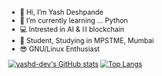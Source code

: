 - 👋 Hi, I’m Yash Deshpande
- 🌱 I’m currently learning ... Python
- 💻 Intrested in AI & ⛓ blockchain  
- 👦 Student, Studying in MPSTME, Mumbai
- 😎 GNU/Linux Enthusiast


[![yashd-dev's GitHub stats](https://github-readme-stats.vercel.app/api?username=yashd-dev&show_icons=true&theme=radical&hide=prs,issues)](https://github.com/anuraghazra/github-readme-stats) [![Top Langs](https://github-readme-stats.vercel.app/api/top-langs/?username=yashd-dev&hide=javascript,html,css,scss&show_icons=true&theme=radical)](https://github.com/anuraghazra/github-readme-stats)




<!---
yashd-dev/yashd-dev is a ✨ special ✨ repository because its `README.md` (this file) appears on your GitHub profile.
You can click the Preview link to take a look at your changes.
--->
